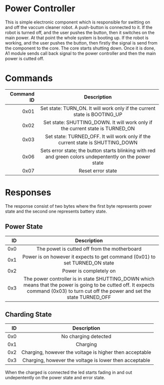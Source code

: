 # Power Controller
This is simple electronic component which is responsible for switting on and off the vaccum cleaner robot. A push-button is connected to it. If the robot is turned off,
and the user pushes the button, then it switches on the main power. At that point the whole system is booting up. If the robot is working, and the user pushes the button, then firstly the signal is send from the component to the core. The core starts shutting down. Once it is done, A1 module sends call back signal to the power controller and then the main power is cutted off.


# Commands
|    Command ID    |   Description    |
|-----------------:|:----------------:|
|      0x01        |  Set state: TURN_ON. It will work only if the current state is BOOTING_UP |
|      0x02        |  Set state: SHUTTING_DOWN. It will work only if the current state is TURNED_ON | 
|      0x03        |  Set state: TURNED_OFF. It will work only if the current state is SHUTTING_DOWN |
|      0x06        |  Sets error state; the button starts blinking with red and green colors undepentently on the power state |
|      0x07        |  Reset error state |


# Responses
The response consist of two bytes where the first byte represents power state and the second one represents battery state.

## Power State
|    ID    |   Description    |
|-----------------:|:----------------:|
|      0x0        |  The powet is cutted off from the motherboard |
|      0x1        |  Power is on however it expects to get command (0x01) to set TURNED_ON state | 
|      0x2        |  Power is completely on |
|      0x3        | The power controller is in state SHUTTING_DOWN which means that the power is going to be cutted off. It expects command (0x03) to turn cut off the power and set the state TURNED_OFF |

## Charding State

|    ID    |   Description    |
|-----------------:|:----------------:|
|   0x0   |  No charging detected  |
|   0x1   | Charging |
|   0x2   | Charging, however the voltage is higher then acceptable |
|   0x3   | Charging, however the voltage is lower then acceptable |

When the charged is connected the led starts fading in and out undepentently on the power state and error state.
